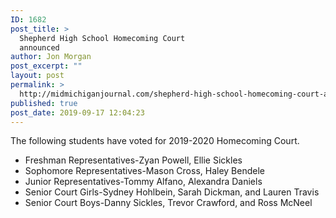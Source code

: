 ```yaml
---
ID: 1682
post_title: >
  Shepherd High School Homecoming Court
  announced
author: Jon Morgan
post_excerpt: ""
layout: post
permalink: >
  http://midmichiganjournal.com/shepherd-high-school-homecoming-court-announced
published: true
post_date: 2019-09-17 12:04:23
---
```

The following students have voted for 2019-2020 Homecoming Court.

  * Freshman Representatives-Zyan Powell, Ellie Sickles
  * Sophomore Representatives-Mason Cross, Haley Bendele
  * Junior Representatives-Tommy Alfano, Alexandra Daniels
  * Senior Court Girls-Sydney Hohlbein, Sarah Dickman, and Lauren Travis
  * Senior Court Boys-Danny Sickles, Trevor Crawford, and Ross McNeel